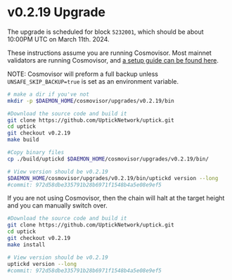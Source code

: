 # v0.2.19 Upgrade

The upgrade is scheduled for block `5232001`, which should be about 10:00PM UTC on March 11th. 2024.

These instructions assume you are running Cosmovisor. Most mainnet validators are running Cosmovisor, and [a setup guide can be found here](https://upticknft.gitbook.io/uptick-network-documentation/guides/quickstart/cosmovisor).


NOTE: Cosmovisor will preform a full backup unless `UNSAFE_SKIP_BACKUP=true` is set as an environment variable.

```bash
# make a dir if you've not
mkdir -p $DAEMON_HOME/cosmovisor/upgrades/v0.2.19/bin

#Download the source code and build it
git clone https://github.com/UptickNetwork/uptick.git
cd uptick
git checkout v0.2.19
make build

#Copy binary files
cp ./build/uptickd $DAEMON_HOME/cosmovisor/upgrades/v0.2.19/bin/

# View version should be v0.2.19
$DAEMON_HOME/cosmovisor/upgrades/v0.2.19/bin/uptickd version --long
#commit: 972d58dbe335791b28b6971f1548b4a5e08e9ef5

```

If you are not using Cosmovisor, then the chain will halt at the target height and you can manually switch over.

```bash
#Download the source code and build it
git clone https://github.com/UptickNetwork/uptick.git
cd uptick
git checkout v0.2.19
make install

# View version should be v0.2.19
uptickd version --long
#commit: 972d58dbe335791b28b6971f1548b4a5e08e9ef5
```

